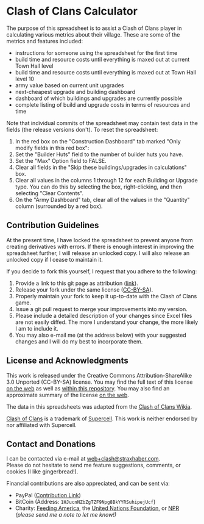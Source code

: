 # Clash of Clans Calculator

The purpose of this spreadsheet is to assist a Clash of Clans player in calculating various metrics about their village. These are some of the metrics and features included:

* instructions for someone using the spreadsheet for the first time
* build time and resource costs until everything is maxed out at current Town Hall level
* build time and resource costs until everything is maxed out at Town Hall level 10
* army value based on current unit upgrades
* next-cheapest upgrade and building dashboard
* dashboard of which buildings and upgrades are currently possible
* complete listing of build and upgrade costs in terms of resources and time

Note that individual commits of the spreadsheet may contain test data in the fields (the release versions don't). To reset the spreadsheet:
1. In the red box on the "Construction Dashboard" tab marked "Only modify fields in this red box":
  1. Set the "Builder Huts" field to the number of builder huts you have.
  2. Set the "Max" Option field to FALSE.
  3. Clear all fields in the "Skip these buildings/upgrades in calculations" box.
  4. Clear all values in the columns 1 through 12 for each Building or Upgrade type. You can do this by selecting the box, right-clicking, and then selecting "Clear Contents".
2. On the "Army Dashboard" tab, clear all of the values in the "Quantity" column (surrounded by a red box).

## Contribution Guidelines

At the present time, I have locked the spreadsheet to prevent anyone from creating derivatives with errors. If there is enough interest in improving the spreadsheet further, I will release an unlocked copy. I will also release an unlocked copy if I cease to maintain it.

If you decide to fork this yourself, I request that you adhere to the following:

1. Provide a link to this git page as attribution ([link][gitrepo]).
2. Release your fork under the same license ([CC-BY-SA][CC-BY-SA-full-web]).
3. Properly maintain your fork to keep it up-to-date with the Clash of Clans game.
4. Issue a git pull request to merge your improvements into my version.
  1. Please include a detailed description of your changes since Excel files are not easily diffed. The more I understand your change, the more likely I am to include it.
  2. You may also e-mail me (at the address below) with your suggested changes and I will do my best to incorporate them.

[gitrepo]: https://github.com/straxhaber/clashofclans-calculator
[CC-BY-SA-full-web]: https://creativecommons.org/licenses/by-sa/3.0/legalcode

## License and Acknowledgments
This work is released under the Creative Commons Attribution-ShareAlike 3.0 Unported (CC-BY-SA) license. You may find the full text of this license [on the web][CC-BY-SA-full-web] as well as [within this repository][CC-BY-SA-full-local]. You may also find an approximate summary of the license [on the web][CC-BY-SA-summary-web].

[CC-BY-SA-full-local]: ./LICENSE.pdf
[CC-BY-SA-summary-web]: http://creativecommons.org/licenses/by-sa/3.0/

The data in this spreadsheets was adapted from the [Clash of Clans Wikia][COC-Wiki].

[COC-Wiki]: http://clashofclans.wikia.com>

[Clash of Clans][COC-home] is a trademark of [Supercell][Supercell-home]. This work is neither endorsed by nor affiliated with Supercell.

[COC-home]: http://www.supercell.net/games/view/clash-of-clans
[Supercell-home]: http://www.supercell.net/

## Contact and Donations
I can be contacted via e-mail at <web+clash@straxhaber.com>.<br>
Please do not hesitate to send me feature suggestions, comments, or cookies (I like gingerbread!).

Financial contributions are also appreciated, and can be sent via:

* PayPal ([Contribution Link](https://www.paypal.com/cgi-bin/webscr?cmd=_s-xclick&hosted_button_id=ME85YXLE2WPCJ))
* BitCoin (Address: `1HJucnNZbZgTZF9Npg8BkYYRSuhipejUcf`)
* Charity: [Feeding America][FeedAm], the [United Nations Foundation][UNFound], or [NPR] *(please send me a note to let me know!)*

[FeedAm]: http://feedingamerica.org/ways-to-give.aspx
[UNFound]: https://secure.globalproblems-globalsolutions.org/site/Donation2?df_id=1200&1200.donation=form1&__utma=1.129088775.1316181574.1320187484.1320277972.13&__utmb=1.1.10.1320277972&__utmc=1&__utmx=-&__utmz=1.1319128056.8.8.utmcsr=unfoundation.org|utmccn=(referral)|utmcmd=referral|utmcct=/how-to-help/donate/global-citizens-council/&__utmv=-&__utmk=42342309
[NPR]: http://www.npr.org/about-npr/187533209/major-gifts

